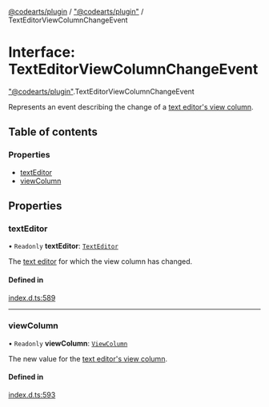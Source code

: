 [@codearts/plugin](../README.md) / ["@codearts/plugin"](../modules/_codearts_plugin_.md) / TextEditorViewColumnChangeEvent

# Interface: TextEditorViewColumnChangeEvent

["@codearts/plugin"](../modules/_codearts_plugin_.md).TextEditorViewColumnChangeEvent

Represents an event describing the change of a [text editor's view column](codearts_plugin_.TextEditor.md#viewcolumn).

## Table of contents

### Properties

- [textEditor](codearts_plugin_.TextEditorViewColumnChangeEvent.md#texteditor)
- [viewColumn](codearts_plugin_.TextEditorViewColumnChangeEvent.md#viewcolumn)

## Properties

### textEditor

• `Readonly` **textEditor**: [`TextEditor`](codearts_plugin_.TextEditor.md)

The [text editor](codearts_plugin_.TextEditor.md) for which the view column has changed.

#### Defined in

[index.d.ts:589](https://github.com/shuyaqian/cloudide-plugin-api/blob/3fbdd11/index.d.ts#L589)

___

### viewColumn

• `Readonly` **viewColumn**: [`ViewColumn`](../enums/codearts_plugin_.ViewColumn.md)

The new value for the [text editor's view column](codearts_plugin_.TextEditor.md#viewcolumn).

#### Defined in

[index.d.ts:593](https://github.com/shuyaqian/cloudide-plugin-api/blob/3fbdd11/index.d.ts#L593)
